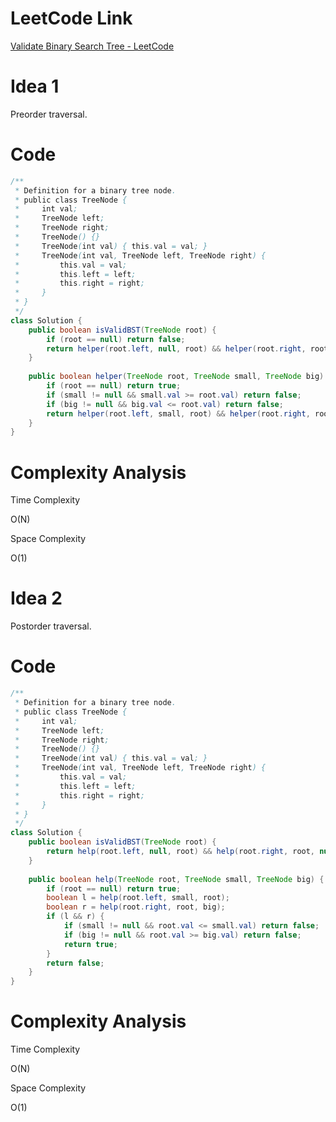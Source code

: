 # LeetCode Link

[Validate Binary Search Tree - LeetCode](https://leetcode.com/problems/validate-binary-search-tree/)

# Idea 1

Preorder traversal.

# Code

```java
/**
 * Definition for a binary tree node.
 * public class TreeNode {
 *     int val;
 *     TreeNode left;
 *     TreeNode right;
 *     TreeNode() {}
 *     TreeNode(int val) { this.val = val; }
 *     TreeNode(int val, TreeNode left, TreeNode right) {
 *         this.val = val;
 *         this.left = left;
 *         this.right = right;
 *     }
 * }
 */
class Solution {
    public boolean isValidBST(TreeNode root) {
        if (root == null) return false;
        return helper(root.left, null, root) && helper(root.right, root, null);
    }
    
    public boolean helper(TreeNode root, TreeNode small, TreeNode big) {
        if (root == null) return true;
        if (small != null && small.val >= root.val) return false;
        if (big != null && big.val <= root.val) return false;
        return helper(root.left, small, root) && helper(root.right, root, big);
    }
}
```

# Complexity Analysis

Time Complexity

O(N)

Space Complexity

O(1)

# Idea 2

Postorder traversal.

# Code

```java
/**
 * Definition for a binary tree node.
 * public class TreeNode {
 *     int val;
 *     TreeNode left;
 *     TreeNode right;
 *     TreeNode() {}
 *     TreeNode(int val) { this.val = val; }
 *     TreeNode(int val, TreeNode left, TreeNode right) {
 *         this.val = val;
 *         this.left = left;
 *         this.right = right;
 *     }
 * }
 */
class Solution {
    public boolean isValidBST(TreeNode root) {
        return help(root.left, null, root) && help(root.right, root, null);
    }
    
    public boolean help(TreeNode root, TreeNode small, TreeNode big) {
        if (root == null) return true;
        boolean l = help(root.left, small, root);
        boolean r = help(root.right, root, big);
        if (l && r) {
            if (small != null && root.val <= small.val) return false;
            if (big != null && root.val >= big.val) return false;
            return true;
        }
        return false;
    }
}
```

# Complexity Analysis

Time Complexity

O(N)

Space Complexity

O(1)
